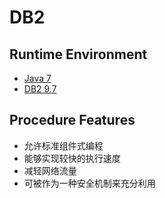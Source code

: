 # DB2

## Runtime Environment
- [Java 7](http://www.oracle.com/technetwork/java/javase/downloads/jdk6downloads-1902814.html)
- [DB2 9.7](https://www.ibm.com/analytics/us/en/technology/db2/db2-linux-unix-windows.html)

## Procedure Features
* 允许标准组件式编程
* 能够实现较快的执行速度
* 减轻网络流量
* 可被作为一种安全机制来充分利用
